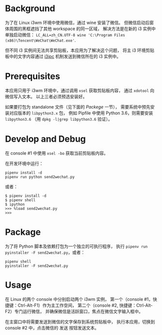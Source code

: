 # Background

为了在 Linux i3wm 环境中使用微信，通过 wine 安装了微信。
但微信启动后窗体周围的黑框遮挡了其他 workspace 的同一区域，
解决方法是在新的 i3 实例中单独启动微信：
`LC_ALL=zh_CN.UTF-8 wine 'C:\Program Files (x86)\Tencent\WeChat\WeChat.exe'`.

但不同 i3 实例间无法共享剪贴板，本应用为了解决这个问题，
将主 i3 环境剪贴板中的文字内容通过 [i3ipc](https://i3wm.org/docs/ipc.html)
机制发送到微信所在的 i3 实例中。

# Prerequisites

本应用只用于 i3wm 环境中，通过调用 `xsel` 获取剪贴板内容，
通过 `xdotool` 向微信写入文本。
以上三者必须预选安装好。

如果要打包为 standalone 文件（见下面的 *Packege* 一节），
需要系统中预先安装对应版本的 `libpython3.x` 包，
例如 Pipfile 中使用 Python 3.6，则需要安装 `libpython3.6`
（用 `dpkg -l|grep libpython3.6` 验证）。

# Develop and Debug

在 console #1 中使用 `xsel -bo` 获取当前剪贴板内容。

在开发环境中运行：
```
pipenv install -d
pipenv run python send2wechat.py
```

或者：
```
$ pipenv install -d
$ pipenv shell
$ ipython
>>> %load send2wechat.py
>>>
```

# Package

为了将 Python 脚本及依赖打包为一个独立的可执行程序，
执行 `pipenv run pyinstaller -F send2wechat.py`，或者：
```
pipenv shell
pyinstaller -F send2wechat.py
```

# Usage

在 Linux 的两个 console 中分别启动两个 i3wm 实例，
第一个（console #1，快捷键：Ctrl-Alt-F1）作为主工作空间，
第二个（console #2, 快捷键：Ctrl-Alt-F2）专门运行微信，
并确保微信是活跃窗口，焦点在微信文字输入框中。

在主窗口中将需要发送到微信的文字保存到系统剪贴板中，
执行本应用，切换到 console #2 中，点击微信的 发送 按钮发送文本。

